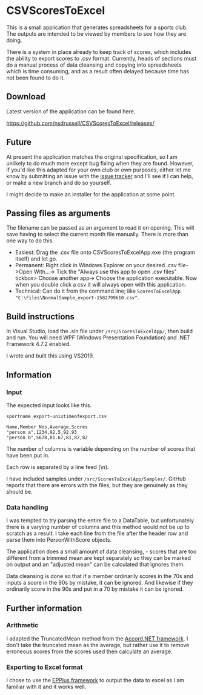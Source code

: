 # CSVScoresToExcel
This is a small application that generates spreadsheets for a sports club. The outputs are intended to be viewed by members to see how they are doing. 

There is a system in place already to keep track of scores, which includes the ability to export scores to .csv format. Currently, heads of sections must do a manual process of data cleansing and copying into spreadsheets which is time consuming, and as a result often delayed because time has not been found to do it.

## Download
Latest version of the application can be found here.

https://github.com/nsdrussell/CSVScoresToExcel/releases/

## Future
At present the application matches the original specification, so I am unlikely to do much more except bug fixing when they are found. However, if you'd like this adapted for your own club or own purposes, either let me know by submitting an issue with the [issue tracker](https://github.com/nsdrussell/CSVScoresToExcel/issues) and I'll see if I can help, or make a new branch and do so yourself.

I might decide to make an installer for the application at some point.

## Passing files as arguments
The filename can be passed as an argument to read it on opening. This will save having to select the current month file manually. There is more than one way to do this.
* Easiest: Drag the .csv file onto CSVScoresToExcelApp.exe (the program itself) and let go.
* Permanent: Right click in Windows Explorer on your desired .csv file->Open With...-> Tick the "Always use this app to open .csv files" tickbox> Choose another app-> Choose the application executable. Now when you double click a csv it will always open with this application.
* Technical: Can do it from the command line; like `ScoresToExcelApp "C:\Files\NormalSample_export-1582799610.csv"`.
## Build instructions
In Visual Studio, load the .sln file under `/src/ScoresToExcelApp/`, then build and run. You will need WPF (Windows Presentation Foundation) and .NET Framework 4.7.2 enabled. 

I wrote and built this using VS2019.

## Information
### Input
The expected input looks like this.

`sportname_export-unixtimeofexport.csv`
```
Name,Member Nos,Average,Scores
"person a",1234,92.5,92,93
"person b",5678,81.67,81,82,82
```
The number of columns is variable depending on the number of scores that have been put in.

Each row is separated by a line feed (\n).

I have included samples under `/src/ScoresToExcelApp/Samples/`. GitHub reports that there are errors with the files, but they are genuinely as they should be.
### Data handling
I was tempted to try parsing the entire file to a DataTable, but unfortunately there is a varying number of columns and this method would not be up to scratch as a result. I take each line from the file after the header row and parse them into PersonWithScore objects.

The application does a small amount of data cleansing, - scores that are too different from a trimmed mean are kept separately so they can be marked on output and an "adjusted mean" can be calculated that ignores them.

Data cleansing is done so that if a member ordinarily scores in the 70s and inputs a score in the 90s by mistake, it can be ignored. And likewise if they ordinarily score in the 90s and put in a 70 by mistake it can be ignored.

## Further information
### Arithmetic
I adapted the TruncatedMean method from the [Accord.NET framework](https://github.com/accord-net/framework). I don't take the truncated mean as the average, but rather use it to remove erroneous scores from the scores used then calculate an average.
### Exporting to Excel format
I chose to use the [EPPlus framework](https://github.com/JanKallman/EPPlus) to output the data to excel as I am familiar with it and it works well.
